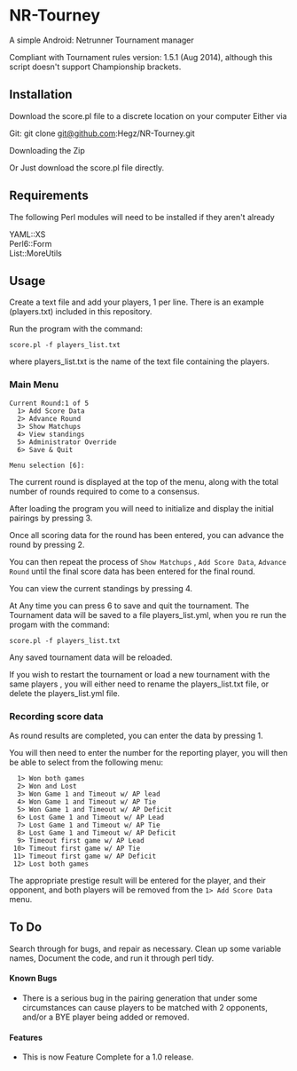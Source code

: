 NR-Tourney
==========

A simple Android: Netrunner Tournament manager 

Compliant with Tournament rules version: 1.5.1 (Aug 2014), although this script doesn't support Championship brackets.

Installation
------------

Download the score.pl file to a discrete location on your computer Either via 

Git: git clone git@github.com:Hegz/NR-Tourney.git

Downloading the Zip

Or Just download the score.pl file directly.

Requirements
------------

The following Perl modules will need to be installed if they aren't already

YAML::XS  
Perl6::Form  
List::MoreUtils   


Usage
-----

Create a text file and add your players, 1 per line.  There is an example (players.txt) included in this repository.

Run the program with the command:  
```
score.pl -f players_list.txt
```
where players_list.txt is the name of the text file containing the players.


### Main Menu

```
Current Round:1 of 5
  1> Add Score Data
  2> Advance Round
  3> Show Matchups
  4> View standings
  5> Administrator Override
  6> Save & Quit

Menu selection [6]: 
```

The current round is displayed at the top of the menu, along with the total number of rounds required to come to a consensus.

After loading the program you will need to initialize and display the initial pairings by pressing 3.

Once all scoring data for the round has been entered, you can advance the round by pressing 2.

You can then repeat the process of `Show Matchups` , `Add Score Data`, `Advance Round` until the final score data has been entered for the final round.

You can view the current standings by pressing 4.

At Any time you can press 6 to save and quit the tournament.  The Tournament data will be saved to a file players_list.yml, when you re run the progam with the command:
```
score.pl -f players_list.txt
```
Any saved tournament data will be reloaded.

If you wish to restart the tournament or load a new tournament with the same players , you will either need to rename the players_list.txt file, or delete the players_list.yml file.



### Recording score data

As round results are completed, you can enter the data by pressing 1.

You will then need to enter the number for the reporting player, you will then be able to select from the following menu:


```
  1> Won both games
  2> Won and Lost
  3> Won Game 1 and Timeout w/ AP lead
  4> Won Game 1 and Timeout w/ AP Tie
  5> Won Game 1 and Timeout w/ AP Deficit
  6> Lost Game 1 and Timeout w/ AP Lead
  7> Lost Game 1 and Timeout w/ AP Tie
  8> Lost Game 1 and Timeout w/ AP Deficit
  9> Timeout first game w/ AP Lead
 10> Timeout first game w/ AP Tie
 11> Timeout first game w/ AP Deficit
 12> Lost both games
```

The appropriate prestige result will be entered for the player, and their opponent, and both players will be removed from the `1> Add Score Data` menu.

To Do
-----

Search through for bugs, and repair as necessary.  Clean up some variable names, Document the code, and run it through perl tidy.

#### Known Bugs
  * There is a serious bug in the pairing generation that under some circumstances can cause players to be matched with 2 opponents, and/or a BYE player being added or removed.

#### Features
  * This is now Feature Complete for a 1.0 release.
